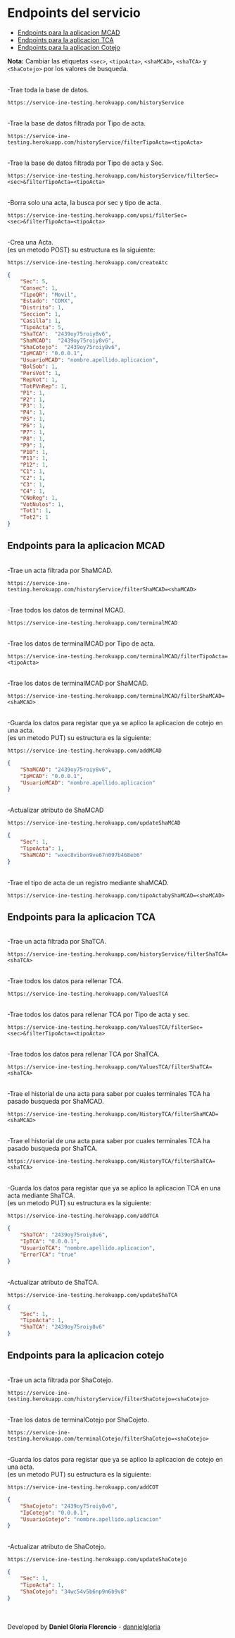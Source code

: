 <h1 id="ednpoints">Endpoints del servicio</h1>

*   [Endpoints para la aplicacion MCAD](./endpoints.md/#mcad)<br>
*   [Endpoints para la aplicacion TCA](./endpoints.md/#html)<br>
*   [Endpoints para la aplicacion Cotejo](./endpoints.md/#cotejo)<br>

**Nota:** Cambiar las etiquetas `<sec>`, `<tipoActa>`, `<shaMCAD>`, `<shaTCA>` y `<ShaCotejo>` por los valores de busqueda.


<br>-Trae toda la base de datos.
```url
https://service-ine-testing.herokuapp.com/historyService
```
<br>-Trae la base de datos filtrada por Tipo de acta.
```url
https://service-ine-testing.herokuapp.com/historyService/filterTipoActa=<tipoActa>
```

<br>-Trae la base de datos filtrada por Tipo de acta y Sec.
```url
https://service-ine-testing.herokuapp.com/historyService/filterSec=<sec>&filterTipoActa=<tipoActa>
```

<br>-Borra solo una acta, la busca por sec y tipo de acta.
```url
https://service-ine-testing.herokuapp.com/upsi/filterSec=<sec>&filterTipoActa=<tipoActa>
```
<br>-Crea una Acta.<br>(es un metodo POST) su estructura es la siguiente:
```url
https://service-ine-testing.herokuapp.com/createAtc
```
```json
{
    "Sec": 5,
    "Consec": 1,
    "TipoQR": "Movil",
    "Estado": "CDMX",
    "Distrito": 1,
    "Seccion": 1,
    "Casilla": 1,
    "TipoActa": 5,
    "ShaTCA":  "2439oy75roiy8v6",
    "ShaMCAD":  "2439oy75roiy8v6",
    "ShaCotejo":  "2439oy75roiy8v6",
    "IpMCAD": "0.0.0.1",
    "UsuarioMCAD": "nombre.apellido.aplicacion",
    "BolSob": 1,
    "PersVot": 1,
    "RepVot": 1,
    "TotPVnRep": 1,
    "P1": 1,
    "P2": 1,
    "P3": 1,
    "P4": 1,
    "P5": 1,
    "P6": 1,
    "P7": 1,
    "P8": 1,
    "P9": 1,
    "P10": 1,
    "P11": 1,
    "P12": 1,
    "C1": 1,
    "C2": 1,
    "C3": 1,
    "C4": 1,
    "CNoReg": 1,
    "VotNulos": 1,
    "Tot1": 1,
    "Tot2": 1
}
```
<h2 id="mcad">Endpoints para la aplicacion MCAD</h2>

<br>-Trae un acta filtrada por ShaMCAD.
```url
https://service-ine-testing.herokuapp.com/historyService/filterShaMCAD=<shaMCAD>
```

<br>-Trae todos los datos de terminal MCAD.
```url
https://service-ine-testing.herokuapp.com/terminalMCAD
```


<br>-Trae los datos de terminalMCAD por Tipo de acta.
```url
https://service-ine-testing.herokuapp.com/terminalMCAD/filterTipoActa=<tipoActa>
```


<br>-Trae los datos de terminalMCAD por ShaMCAD.
```url
https://service-ine-testing.herokuapp.com/terminalMCAD/filterShaMCAD=<shaMCAD>
```


<br>-Guarda los datos para registar que ya se aplico la aplicacion de cotejo en una acta.<br>
(es un metodo PUT) su estructura es la siguiente:
```url
https://service-ine-testing.herokuapp.com/addMCAD
```
```json
{
    "ShaMCAD": "2439oy75roiy8v6",
    "IpMCAD": "0.0.0.1",
    "UsuarioMCAD": "nombre.apellido.aplicacion"
}
```

<br>-Actualizar atributo de ShaMCAD
```url
https://service-ine-testing.herokuapp.com/updateShaMCAD
```
```json
{
    "Sec": 1,
    "TipoActa": 1,
    "ShaMCAD": "wxec8vibon9ve67n097b468eb6"
}
```


<br>-Trae el tipo de acta de un registro mediante shaMCAD.
```url
https://service-ine-testing.herokuapp.com/tipoActabyShaMCAD=<shaMCAD>
```

<h2 id="tca">Endpoints para la aplicacion TCA</h2>

<br>-Trae un acta filtrada por ShaTCA.
```url
https://service-ine-testing.herokuapp.com/historyService/filterShaTCA=<shaTCA>
```


<br>-Trae todos los datos para rellenar TCA.
```url
https://service-ine-testing.herokuapp.com/ValuesTCA
```


<br>-Trae todos los datos para rellenar TCA por Tipo de acta y sec.
```url
https://service-ine-testing.herokuapp.com/ValuesTCA/filterSec=<sec>&filterTipoActa=<tipoActa>
```


<br>-Trae todos los datos para rellenar TCA por ShaTCA.
```url
https://service-ine-testing.herokuapp.com/ValuesTCA/filterShaTCA=<shaTCA>
```


<br>-Trae el historial de una acta para saber por cuales terminales TCA ha pasado busqueda por ShaMCAD.
```url
https://service-ine-testing.herokuapp.com/HistoryTCA/filterShaMCAD=<shaMCAD>
```


<br>-Trae el historial de una acta para saber por cuales terminales TCA ha pasado busqueda por ShaTCA.
```url
https://service-ine-testing.herokuapp.com/HistoryTCA/filterShaTCA=<shaTCA>
```


<br>-Guarda los datos para registar que ya se aplico la aplicacion TCA en una acta mediante ShaTCA.<br>(es un metodo PUT) su estructura es la siguiente:
```url
https://service-ine-testing.herokuapp.com/addTCA
```
```json
{
    "ShaTCA": "2439oy75roiy8v6",
    "IpTCA": "0.0.0.1",
    "UsuarioTCA": "nombre.apellido.aplicacion",
    "ErrorTCA": "true"
}
```


<br>-Actualizar atributo de ShaTCA.
```url
https://service-ine-testing.herokuapp.com/updateShaTCA
```
```json
{
    "Sec": 1,
    "TipoActa": 1,
    "ShaTCA": "2439oy75roiy8v6"
}
```

<h2 id="cotejo">Endpoints para la aplicacion cotejo</h2>

<br>-Trae un acta filtrada por ShaCotejo.
```url
https://service-ine-testing.herokuapp.com/historyService/filterShaCotejo=<shaCotejo>
```


<br>-Trae los datos de terminalCotejo por ShaCojeto.
```url
https://service-ine-testing.herokuapp.com/terminalCotejo/filterShaCotejo=<shaCotejo>
```


<br>-Guarda los datos para registar que ya se aplico la aplicacion de cotejo en una acta.<br>(es un metodo PUT) su estructura es la siguiente:
```url
https://service-ine-testing.herokuapp.com/addCOT
```
```json
{
    "ShaCojeto": "2439oy75roiy8v6",
    "IpCotejo": "0.0.0.1",
    "UsuarioCotejo": "nombre.apellido.aplicacion"
}
```


<br>-Actualizar atributo de ShaCotejo.
```url
https://service-ine-testing.herokuapp.com/updateShaCotejo
```
```json
{
    "Sec": 1,
    "TipoActa": 1,
    "ShaCotejo": "34wc54v5b6np9n6b9v8"
}
```
<br><br>Developed by **Daniel Gloria Florencio** - [dannielgloria](https://github.com/dannielgloria)
